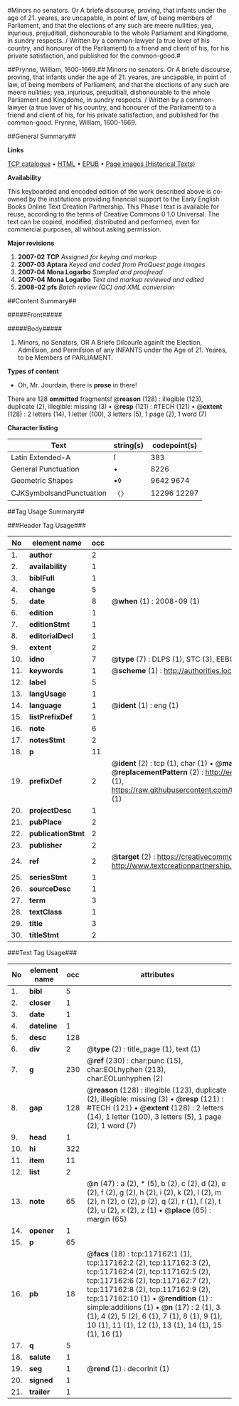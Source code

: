 #Minors no senators. Or A briefe discourse, proving, that infants under the age of 21. yeares, are uncapable, in point of law, of being members of Parliament, and that the elections of any such are meere nullities; yea, injurious, prejuditiall, dishonourable to the whole Parliament and Kingdome, in sundry respects. / Written by a common-lawyer (a true lover of his country, and honourer of the Parliament) to a friend and client of his, for his private satisfaction, and published for the common-good.#

##Prynne, William, 1600-1669.##
Minors no senators. Or A briefe discourse, proving, that infants under the age of 21. yeares, are uncapable, in point of law, of being members of Parliament, and that the elections of any such are meere nullities; yea, injurious, prejuditiall, dishonourable to the whole Parliament and Kingdome, in sundry respects. / Written by a common-lawyer (a true lover of his country, and honourer of the Parliament) to a friend and client of his, for his private satisfaction, and published for the common-good.
Prynne, William, 1600-1669.

##General Summary##

**Links**

[TCP catalogue](http://www.ota.ox.ac.uk/tcp/)  • 
[HTML](http://tei.it.ox.ac.uk/tcp/Texts-HTML/free/A91/A91218.html)  • 
[EPUB](http://tei.it.ox.ac.uk/tcp/Texts-EPUB/free/A91/A91218.epub) • 
[Page images (Historical Texts)](https://data.historicaltexts.jisc.ac.uk/view?pubId=eebo-99864930e&pageId=eebo-99864930e-117162-1)

**Availability**

This keyboarded and encoded edition of the
	       work described above is co-owned by the institutions
	       providing financial support to the Early English Books
	       Online Text Creation Partnership. This Phase I text is
	       available for reuse, according to the terms of Creative
	       Commons 0 1.0 Universal. The text can be copied,
	       modified, distributed and performed, even for
	       commercial purposes, all without asking permission.

**Major revisions**

1. __2007-02__ __TCP__ *Assigned for keying and markup*
1. __2007-03__ __Aptara__ *Keyed and coded from ProQuest page images*
1. __2007-04__ __Mona Logarbo__ *Sampled and proofread*
1. __2007-04__ __Mona Logarbo__ *Text and markup reviewed and edited*
1. __2008-02__ __pfs__ *Batch review (QC) and XML conversion*

##Content Summary##

#####Front#####

#####Body#####

1. Minors, no Senators,
OR
A Briefe Diſcourſe againſt the Election,
Admiſsion, and Permiſsion of any INFANTS
under the Age of 21. Yeares, to be Members of
PARLIAMENT.

**Types of content**

  * Oh, Mr. Jourdain, there is **prose** in there!

There are 128 **ommitted** fragments! 
 @__reason__ (128) : illegible (123), duplicate (2), illegible: missing (3)  •  @__resp__ (121) : #TECH (121)  •  @__extent__ (128) : 2 letters (14), 1 letter (100), 3 letters (5), 1 page (2), 1 word (7)

**Character listing**


|Text|string(s)|codepoint(s)|
|---|---|---|
|Latin Extended-A|ſ|383|
|General Punctuation|•|8226|
|Geometric Shapes|▪◊|9642 9674|
|CJKSymbolsandPunctuation|〈〉|12296 12297|

##Tag Usage Summary##

###Header Tag Usage###

|No|element name|occ|attributes|
|---|---|---|---|
|1.|__author__|2||
|2.|__availability__|1||
|3.|__biblFull__|1||
|4.|__change__|5||
|5.|__date__|8| @__when__ (1) : 2008-09 (1)|
|6.|__edition__|1||
|7.|__editionStmt__|1||
|8.|__editorialDecl__|1||
|9.|__extent__|2||
|10.|__idno__|7| @__type__ (7) : DLPS (1), STC (3), EEBO-CITATION (1), PROQUEST (1), VID (1)|
|11.|__keywords__|1| @__scheme__ (1) : http://authorities.loc.gov/ (1)|
|12.|__label__|5||
|13.|__langUsage__|1||
|14.|__language__|1| @__ident__ (1) : eng (1)|
|15.|__listPrefixDef__|1||
|16.|__note__|6||
|17.|__notesStmt__|2||
|18.|__p__|11||
|19.|__prefixDef__|2| @__ident__ (2) : tcp (1), char (1)  •  @__matchPattern__ (2) : ([0-9\-]+):([0-9IVX]+) (1), (.+) (1)  •  @__replacementPattern__ (2) : http://eebo.chadwyck.com/downloadtiff?vid=$1&page=$2 (1), https://raw.githubusercontent.com/textcreationpartnership/Texts/master/tcpchars.xml#$1 (1)|
|20.|__projectDesc__|1||
|21.|__pubPlace__|2||
|22.|__publicationStmt__|2||
|23.|__publisher__|2||
|24.|__ref__|2| @__target__ (2) : https://creativecommons.org/publicdomain/zero/1.0/ (1), http://www.textcreationpartnership.org/docs/. (1)|
|25.|__seriesStmt__|1||
|26.|__sourceDesc__|1||
|27.|__term__|3||
|28.|__textClass__|1||
|29.|__title__|3||
|30.|__titleStmt__|2||


###Text Tag Usage###

|No|element name|occ|attributes|
|---|---|---|---|
|1.|__bibl__|5||
|2.|__closer__|1||
|3.|__date__|1||
|4.|__dateline__|1||
|5.|__desc__|128||
|6.|__div__|2| @__type__ (2) : title_page (1), text (1)|
|7.|__g__|230| @__ref__ (230) : char:punc (15), char:EOLhyphen (213), char:EOLunhyphen (2)|
|8.|__gap__|128| @__reason__ (128) : illegible (123), duplicate (2), illegible: missing (3)  •  @__resp__ (121) : #TECH (121)  •  @__extent__ (128) : 2 letters (14), 1 letter (100), 3 letters (5), 1 page (2), 1 word (7)|
|9.|__head__|1||
|10.|__hi__|322||
|11.|__item__|11||
|12.|__list__|2||
|13.|__note__|65| @__n__ (47) : a (2), * (5), b (2), c (2), d (2), e (2), f (2), g (2), h (2), i (2), k (2), l (2), m (2), n (2), o (2), p (2), q (2), r (1), ſ (2), t (2), u (2), x (2), z (1)  •  @__place__ (65) : margin (65)|
|14.|__opener__|1||
|15.|__p__|65||
|16.|__pb__|18| @__facs__ (18) : tcp:117162:1 (1), tcp:117162:2 (2), tcp:117162:3 (2), tcp:117162:4 (2), tcp:117162:5 (2), tcp:117162:6 (2), tcp:117162:7 (2), tcp:117162:8 (2), tcp:117162:9 (2), tcp:117162:10 (1)  •  @__rendition__ (1) : simple:additions (1)  •  @__n__ (17) : 2 (1), 3 (1), 4 (2), 5 (2), 6 (1), 7 (1), 8 (1), 9 (1), 10 (1), 11 (1), 12 (1), 13 (1), 14 (1), 15 (1), 16 (1)|
|17.|__q__|5||
|18.|__salute__|1||
|19.|__seg__|1| @__rend__ (1) : decorInit (1)|
|20.|__signed__|1||
|21.|__trailer__|1||
